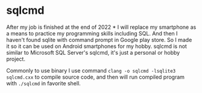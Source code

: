 # sqlcmd

After my job is finished at the end of 2022 * I will replace my smartphone as a means to practice my programming skills including SQL. And then I haven't found sqlite with command prompt in Google play store. So I made it so it can be used on Android smartphones for my hobby. sqlcmd is not similar to Microsoft SQL Server's sqlcmd, it's just a personal or hobby project.

Commonly to use binary I use command 
`clang -o sqlcmd -lsqlite3 sqlcmd.cxx` to compile source code, and then will run compiled program with `./sqlcmd` in favorite shell.
